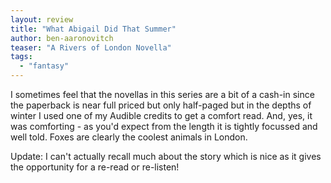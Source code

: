 ```yaml
---
layout: review
title: "What Abigail Did That Summer"
author: ben-aaronovitch
teaser: "A Rivers of London Novella"
tags:
  - "fantasy"
---
```


I sometimes feel that the novellas in this series are a bit of a cash-in since the paperback is near full priced
but only half-paged but in the depths of winter I used one of my Audible credits to get a comfort read. And, yes, 
it was comforting - as you'd expect from the length it is tightly focussed and well told. Foxes are clearly
the coolest animals in London.

Update: I can't actually recall much about the story which is nice as it gives the opportunity for a re-read or re-listen!